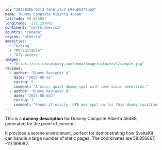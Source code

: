 ```yaml
---
id: "2042830b-03f3-4646-a2c7-b90a6527fbb2"
name: "Dummy Campsite Alberta 46488"
latitude: 58.856867
longitude: -111.199082
continent: "north-america"
country: "canada"
region: "alberta"
amenities:
  - "hiking"
  - "RV-suitable"
  - "ATV-access"
images:
  - "https://res.cloudinary.com/demo/image/upload/v1/sample.jpg"
reviews:
  - author: "Dummy Reviewer A"
    date: "2025-06-02"
    rating: 5
    comment: "A nice, quiet dummy spot with some basic amenities."
  - author: "Dummy Reviewer B"
    date: "2025-08-023"
    rating: 3
    comment: "Found it easily. GPS was spot on for this dummy location."
---
```


This is a **dummy description** for Dummy Campsite Alberta 46488, generated for the proof of concept.

It provides a serene environment, perfect for demonstrating how SvelteKit can handle a large number of static pages. The coordinates are 58.856867, -111.199082.
